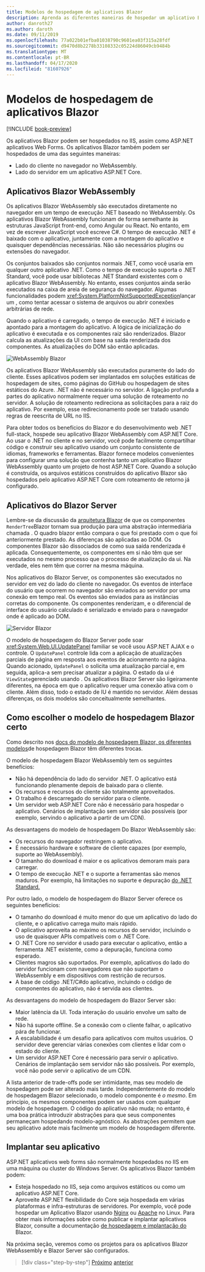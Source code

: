 ```yaml
---
title: Modelos de hospedagem de aplicativos Blazor
description: Aprenda as diferentes maneiras de hospedar um aplicativo Blazor, inclusive no navegador no WebAssembly ou no servidor.
author: danroth27
ms.author: daroth
ms.date: 09/11/2019
ms.openlocfilehash: 77a022b01efba01038790c9601ea03f315a28fdf
ms.sourcegitcommit: d9470d8b2278b33108332c05224d86049cb9484b
ms.translationtype: MT
ms.contentlocale: pt-BR
ms.lasthandoff: 04/17/2020
ms.locfileid: "81607926"
---
```

# <a name="blazor-app-hosting-models"></a>Modelos de hospedagem de aplicativos Blazor

[!INCLUDE [book-preview](../../../includes/book-preview.md)]

Os aplicativos Blazor podem ser hospedados no IIS, assim como ASP.NET aplicativos Web Forms. Os aplicativos Blazor também podem ser hospedados de uma das seguintes maneiras:

- Lado do cliente no navegador no WebAssembly.
- Lado do servidor em um aplicativo ASP.NET Core.

## <a name="blazor-webassembly-apps"></a>Aplicativos Blazor WebAssembly

Os aplicativos Blazor WebAssembly são executados diretamente no navegador em um tempo de execução .NET baseado no WebAssembly. Os aplicativos Blazor WebAssembly funcionam de forma semelhante às estruturas JavaScript front-end, como Angular ou React. No entanto, em vez de escrever JavaScript você escreve C#. O tempo de execução .NET é baixado com o aplicativo, juntamente com a montagem do aplicativo e quaisquer dependências necessárias. Não são necessários plugins ou extensões do navegador.

Os conjuntos baixados são conjuntos normais .NET, como você usaria em qualquer outro aplicativo .NET. Como o tempo de execução suporta o .NET Standard, você pode usar bibliotecas .NET Standard existentes com o aplicativo Blazor WebAssembly. No entanto, esses conjuntos ainda serão executados na caixa de areia de segurança do navegador. Algumas funcionalidades podem <xref:System.PlatformNotSupportedException>lançar um , como tentar acessar o sistema de arquivos ou abrir conexões arbitrárias de rede.

Quando o aplicativo é carregado, o tempo de execução .NET é iniciado e apontado para a montagem do aplicativo. A lógica de inicialização do aplicativo é executada e os componentes raiz são renderizados. Blazor calcula as atualizações da UI com base na saída renderizada dos componentes. As atualizações do DOM são então aplicadas.

![WebAssembly Blazor](media/hosting-models/blazor-webassembly.png)

Os aplicativos Blazor WebAssembly são executados puramente do lado do cliente. Esses aplicativos podem ser implantados em soluções estáticas de hospedagem de sites, como páginas do GitHub ou hospedagem de sites estáticos do Azure. .NET não é necessário no servidor. A ligação profunda a partes do aplicativo normalmente requer uma solução de roteamento no servidor. A solução de roteamento redireciona as solicitações para a raiz do aplicativo. Por exemplo, esse redirecionamento pode ser tratado usando regras de reescrita de URL no IIS.

Para obter todos os benefícios do Blazor e do desenvolvimento web .NET full-stack, hospede seu aplicativo Blazor WebAssembly com ASP.NET Core. Ao usar o .NET no cliente e no servidor, você pode facilmente compartilhar código e construir seu aplicativo usando um conjunto consistente de idiomas, frameworks e ferramentas. Blazor fornece modelos convenientes para configurar uma solução que contenha tanto um aplicativo Blazor WebAssembly quanto um projeto de host ASP.NET Core. Quando a solução é construída, os arquivos estáticos construídos do aplicativo Blazor são hospedados pelo aplicativo ASP.NET Core com roteamento de retorno já configurado.

## <a name="blazor-server-apps"></a>Aplicativos do Blazor Server

Lembre-se da discussão da [arquitetura Blazor](architecture-comparison.md#blazor) de que os componentes `RenderTree`Blazor tornam sua produção para uma abstração intermediária chamada . O quadro blazor então compara o que foi prestado com o que foi anteriormente prestado. As diferenças são aplicadas ao DOM. Os componentes Blazor são dissociados de como sua saída renderizada é aplicada. Consequentemente, os componentes em si não têm que ser executados no mesmo processo que o processo de atualização da ui. Na verdade, eles nem têm que correr na mesma máquina.

Nos aplicativos do Blazor Server, os componentes são executados no servidor em vez do lado do cliente no navegador. Os eventos de interface do usuário que ocorrem no navegador são enviados ao servidor por uma conexão em tempo real. Os eventos são enviados para as instâncias corretas do componente. Os componentes renderizam, e o diferencial de interface do usuário calculado é serializado e enviado para o navegador onde é aplicado ao DOM.

![Servidor Blazor](media/hosting-models/blazor-server.png)

O modelo de hospedagem do Blazor Server pode soar <xref:System.Web.UI.UpdatePanel> familiar se você usou ASP.NET AJAX e o controle. O `UpdatePanel` controle lida com a aplicação de atualizações parciais de página em resposta aos eventos de acionamento na página. Quando acionado, `UpdatePanel` o solicita uma atualização parcial e, em seguida, aplica-a sem precisar atualizar a página. O estado da ui é `ViewState`gerenciado usando . Os aplicativos Blazor Server são ligeiramente diferentes, na época em que o aplicativo requer uma conexão ativa com o cliente. Além disso, todo o estado de IU é mantido no servidor. Além dessas diferenças, os dois modelos são conceitualmente semelhantes.

## <a name="how-to-choose-the-right-blazor-hosting-model"></a>Como escolher o modelo de hospedagem Blazor certo

Como descrito nos [docs do modelo de hospedagem Blazor, os diferentes modelos](/aspnet/core/blazor/hosting-models)de hospedagem Blazor têm diferentes trocas.

O modelo de hospedagem Blazor WebAssembly tem os seguintes benefícios:

- Não há dependência do lado do servidor .NET. O aplicativo está funcionando plenamente depois de baixado para o cliente.
- Os recursos e recursos do cliente são totalmente aproveitados.
- O trabalho é descarregado do servidor para o cliente.
- Um servidor web ASP.NET Core não é necessário para hospedar o aplicativo. Cenários de implantação sem servidor são possíveis (por exemplo, servindo o aplicativo a partir de um CDN).

As desvantagens do modelo de hospedagem Do Blazor WebAssembly são:

- Os recursos do navegador restringem o aplicativo.
- É necessário hardware e software de cliente capazes (por exemplo, suporte ao WebAssembly).
- O tamanho do download é maior e os aplicativos demoram mais para carregar.
- O tempo de execução .NET e o suporte a ferramentas são menos maduros. Por exemplo, há limitações no suporte e depuração [do .NET Standard.](../../standard/net-standard.md)

Por outro lado, o modelo de hospedagem do Blazor Server oferece os seguintes benefícios:

- O tamanho do download é muito menor do que um aplicativo do lado do cliente, e o aplicativo carrega muito mais rápido.
- O aplicativo aproveita ao máximo os recursos do servidor, incluindo o uso de quaisquer APIs compatíveis com o .NET Core.
- O .NET Core no servidor é usado para executar o aplicativo, então a ferramenta .NET existente, como a depuração, funciona como esperado.
- Clientes magros são suportados. Por exemplo, aplicativos do lado do servidor funcionam com navegadores que não suportam o WebAssembly e em dispositivos com restrição de recursos.
- A base de código .NET/C#do aplicativo, incluindo o código de componentes do aplicativo, não é servida aos clientes.

As desvantagens do modelo de hospedagem do Blazor Server são:

- Maior latência da UI. Toda interação do usuário envolve um salto de rede.
- Não há suporte offline. Se a conexão com o cliente falhar, o aplicativo pára de funcionar.
- A escalabilidade é um desafio para aplicativos com muitos usuários. O servidor deve gerenciar várias conexões com clientes e lidar com o estado do cliente.
- Um servidor ASP.NET Core é necessário para servir o aplicativo. Cenários de implantação sem servidor não são possíveis. Por exemplo, você não pode servir o aplicativo de um CDN.

A lista anterior de trade-offs pode ser intimidante, mas seu modelo de hospedagem pode ser alterado mais tarde. Independentemente do modelo de hospedagem Blazor selecionado, o modelo componente é *o mesmo*. Em princípio, os mesmos componentes podem ser usados com qualquer modelo de hospedagem. O código do aplicativo não muda; no entanto, é uma boa prática introduzir abstrações para que seus componentes permaneçam hospedando modelo-agnóstico. As abstrações permitem que seu aplicativo adote mais facilmente um modelo de hospedagem diferente.

## <a name="deploy-your-app"></a>Implantar seu aplicativo

ASP.NET aplicativos web forms são normalmente hospedados no IIS em uma máquina ou cluster do Windows Server. Os aplicativos Blazor também podem:

- Esteja hospedado no IIS, seja como arquivos estáticos ou como um aplicativo ASP.NET Core.
- Aproveite ASP.NET flexibilidade do Core seja hospedada em várias plataformas e infra-estruturas de servidores. Por exemplo, você pode hospedar um Aplicativo Blazor usando [Nginx](/aspnet/core/host-and-deploy/linux-nginx) ou [Apache](/aspnet/core/host-and-deploy/linux-apache) no Linux. Para obter mais informações sobre como publicar e implantar aplicativos Blazor, consulte a documentação [de hospedagem e implantação do](/aspnet/core/host-and-deploy/blazor/) Blazor.

Na próxima seção, veremos como os projetos para os aplicativos Blazor WebAssembly e Blazor Server são configurados.

>[!div class="step-by-step"]
>[Próximo](architecture-comparison.md)
>[anterior](project-structure.md)
